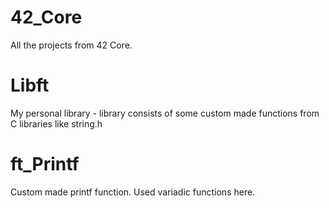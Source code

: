 # 42_Core
All the projects from 42 Core.
# Libft
My personal library - library consists of some custom made functions from C libraries like string.h 
# ft_Printf
Custom made printf function. Used variadic functions here. 
